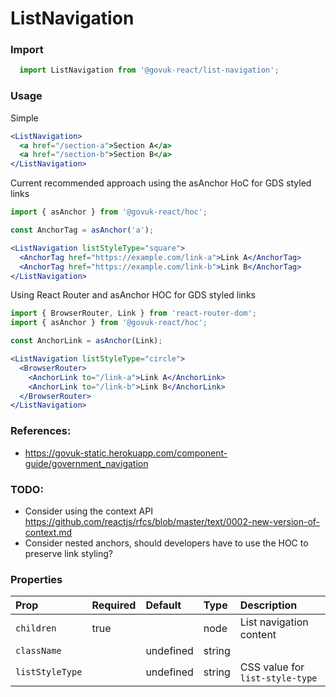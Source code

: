 ListNavigation
==============

### Import
```js
  import ListNavigation from '@govuk-react/list-navigation';
```
<!-- STORY -->

### Usage

Simple
```jsx
<ListNavigation>
  <a href="/section-a">Section A</a>
  <a href="/section-b">Section B</a>
</ListNavigation>
```

Current recommended approach using the asAnchor HoC for GDS styled links
```jsx
import { asAnchor } from '@govuk-react/hoc';

const AnchorTag = asAnchor('a');

<ListNavigation listStyleType="square">
  <AnchorTag href="https://example.com/link-a">Link A</AnchorTag>
  <AnchorTag href="https://example.com/link-b">Link B</AnchorTag>
</ListNavigation>
```

Using React Router and asAnchor HOC for GDS styled links
```jsx
import { BrowserRouter, Link } from 'react-router-dom';
import { asAnchor } from '@govuk-react/hoc';

const AnchorLink = asAnchor(Link);

<ListNavigation listStyleType="circle">
  <BrowserRouter>
    <AnchorLink to="/link-a">Link A</AnchorLink>
    <AnchorLink to="/link-b">Link B</AnchorLink>
  </BrowserRouter>
</ListNavigation>
```

### References:
- https://govuk-static.herokuapp.com/component-guide/government_navigation

### TODO:
- Consider using the context API https://github.com/reactjs/rfcs/blob/master/text/0002-new-version-of-context.md
- Consider nested anchors, should developers have to use the HOC to preserve link styling?

### Properties
Prop | Required | Default | Type | Description
:--- | :------- | :------ | :--- | :----------
 `children` | true |  | node | List navigation content
 `className` |  | undefined | string | 
 `listStyleType` |  | undefined | string | CSS value for `list-style-type`


